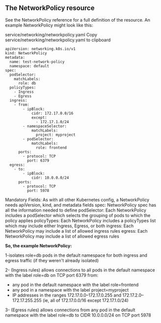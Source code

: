 ## The NetworkPolicy resource

See the NetworkPolicy reference for a full definition of the resource.
An example NetworkPolicy might look like this:

service/networking/networkpolicy.yaml Copy service/networking/networkpolicy.yaml to clipboard
```
apiVersion: networking.k8s.io/v1
kind: NetworkPolicy
metadata:
  name: test-network-policy
  namespace: default
spec:
  podSelector:
    matchLabels:
      role: db
  policyTypes:
    - Ingress
    - Egress
  ingress:
    - from:
        - ipBlock:
            cidr: 172.17.0.0/16
            except:
              - 172.17.1.0/24
        - namespaceSelector:
            matchLabels:
              project: myproject
        - podSelector:
            matchLabels:
              role: frontend
      ports:
        - protocol: TCP
          port: 6379
  egress:
    - to:
        - ipBlock:
            cidr: 10.0.0.0/24
      ports:
        - protocol: TCP
          port: 5978
```
Mandatory Fields: As with all other Kubernetes config, a NetworkPolicy needs apiVersion, kind, and metadata fields
spec: NetworkPolicy spec has all the information needed to define
podSelector: Each NetworkPolicy includes a podSelector which selects the grouping of pods to which the policy applies
policyTypes: Each NetworkPolicy includes a policyTypes list which may include either Ingress, Egress, or both
ingress: Each NetworkPolicy may include a list of allowed ingress rules
egress: Each NetworkPolicy may include a list of allowed egress rules

**So, the example NetworkPolicy:**

1-isolates role=db pods in the default namespace for both ingress and egress traffic (if they weren't already isolated)

2- (Ingress rules) allows connections to all pods in the default namespace with the label role=db on TCP port 6379 from:

- any pod in the default namespace with the label role=frontend
- any pod in a namespace with the label project=myproject
- IP addresses in the ranges 172.17.0.0–172.17.0.255 and 172.17.2.0–172.17.255.255 (ie, all of 172.17.0.0/16 except 172.17.1.0/24)

3- (Egress rules) allows connections from any pod in the default namespace with the label role=db to CIDR 10.0.0.0/24 on TCP port 5978



